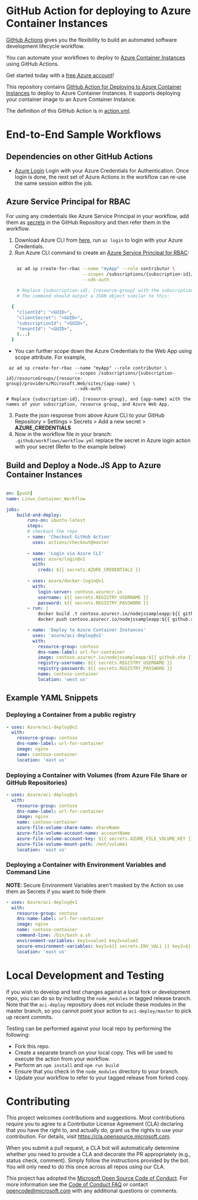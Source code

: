 # GitHub Action for deploying to Azure Container Instances

[GitHub Actions](https://help.github.com/en/articles/about-github-actions) gives you the flexibility to build an automated software development lifecycle workflow. 

You can automate your workflows to deploy to [Azure Container Instances](https://azure.microsoft.com/en-us/services/container-instances/) using GitHub Actions.

Get started today with a [free Azure account](https://azure.com/free/open-source)!

This repository contains [GitHub Action for Deploying to Azure Container Instances](/action.yml) to deploy to Azure Container Instances. It supports deploying your container image to an Azure Container Instance.

The definition of this GitHub Action is in [action.yml](/action.yml).

# End-to-End Sample Workflows

## Dependencies on other GitHub Actions
* [Azure Login](https://github.com/Azure/login) Login with your Azure Credentials for Authentication. Once login is done, the next set of Azure Actions in the workflow can re-use the same session within the job.

## Azure Service Principal for RBAC
For using any credentials like Azure Service Principal in your workflow, add them as [secrets](https://help.github.com/en/articles/virtual-enivronments-for-github-actions#creating-and-using-secrets-encrypted-variables) in the GitHub Repository and then refer them in the workflow.
1. Download Azure CLI from [here](https://docs.microsoft.com/en-us/cli/azure/install-azure-cli?view=azure-cli-latest), run `az login` to login with your Azure Credentials.
2. Run Azure CLI command to create an [Azure Service Principal for RBAC](https://docs.microsoft.com/en-us/azure/role-based-access-control/overview):
```bash

    az ad sp create-for-rbac --name "myApp" --role contributor \
                             --scopes /subscriptions/{subscription-id}/resourceGroups/{resource-group} \
                             --sdk-auth
    
    # Replace {subscription-id}, {resource-group} with the subscription, resource group details of the WebApp
    # The command should output a JSON object similar to this:

  {
    "clientId": "<GUID>",
    "clientSecret": "<GUID>",
    "subscriptionId": "<GUID>",
    "tenantId": "<GUID>",
    (...)
  }
```
  * You can further scope down the Azure Credentials to the Web App using scope attribute. For example, 
  ```
   az ad sp create-for-rbac --name "myApp" --role contributor \
                            --scopes /subscriptions/{subscription-id}/resourceGroups/{resource-group}/providers/Microsoft.Web/sites/{app-name} \
                            --sdk-auth

  # Replace {subscription-id}, {resource-group}, and {app-name} with the names of your subscription, resource group, and Azure Web App.
  ```
3. Paste the json response from above Azure CLI to your GitHub Repository > Settings > Secrets > Add a new secret > **AZURE_CREDENTIALS**
4. Now in the workflow file in your branch: `.github/workflows/workflow.yml` replace the secret in Azure login action with your secret (Refer to the example below)

## Build and Deploy a Node.JS App to Azure Container Instances

```yaml

on: [push]
name: Linux_Container_Workflow

jobs:
    build-and-deploy:
        runs-on: ubuntu-latest
        steps:
        # checkout the repo
        - name: 'Checkout GitHub Action'
          uses: actions/checkout@master
          
        - name: 'Login via Azure CLI'
          uses: azure/login@v1
          with:
            creds: ${{ secrets.AZURE_CREDENTIALS }}
        
        - uses: azure/docker-login@v1
          with:
            login-server: contoso.azurecr.io
            username: ${{ secrets.REGISTRY_USERNAME }}
            password: ${{ secrets.REGISTRY_PASSWORD }}
        - run: |
            docker build .t contoso.azurecr.io/nodejssampleapp:${{ github.sha }}
            docker push contoso.azurecr.io/nodejssampleapp:${{ github.sha }}

        - name: 'Deploy to Azure Container Instances'
          uses: 'azure/aci-deploy@v1'
          with:
            resource-group: contoso
            dns-name-label: url-for-container
            image: contoso.azurecr.io/nodejssampleapp:${{ github.sha }}
            registry-username: ${{ secrets.REGISTRY_USERNAME }}
            registry-password: ${{ secrets.REGISTRY_PASSWORD }}
            name: contoso-container
            location: 'west us'
```

## Example YAML Snippets

### Deploying a Container from a public registry

```yaml
- uses: Azure/aci-deploy@v1
  with:
    resource-group: contoso
    dns-name-label: url-for-container
    image: nginx
    name: contoso-container
    location: 'east us'
```

### Deploying a Container with Volumes (from Azure File Share or GitHub Repositories)
```yaml
- uses: Azure/aci-deploy@v1
  with:
    resource-group: contoso
    dns-name-label: url-for-container
    image: nginx
    name: contoso-container
    azure-file-volume-share-name: shareName
    azure-file-volume-account-name: accountName
    azure-file-volume-account-key: ${{ secrets.AZURE_FILE_VOLUME_KEY }}
    azure-file-volume-mount-path: /mnt/volume1
    location: 'east us'
```

### Deploying a Container with Environment Variables and Command Line

**NOTE**: Secure Environment Variables aren't masked by the Action so use them as Secrets if you want to hide them

```yaml
- uses: Azure/aci-deploy@v1
  with:
    resource-group: contoso
    dns-name-label: url-for-container
    image: nginx
    name: contoso-container
    command-line: /bin/bash a.sh
    environment-variables: key1=value1 key2=value2
    secure-environment-variables: key1=${{ secrets.ENV_VAL1 }} key2=${{ secrets.ENV_VAL2 }}
    location: 'east us'
```

# Local Development and Testing

If you wish to develop and test changes against a local fork or development repo, you can do so by including the `node_modules` in tagged release branch. Note that the `aci-deploy` repository does not include these modules in the master branch, so you cannot point your action to `aci-deploy/master` to pick up recent commits. 

Testing can be performed against your local repo by performing the following:

* Fork this repo.
* Create a separate branch on your local copy. This will be used to execute the action from your workflow.
* Perform an `npm install` and `npm run build`
* Ensure that you check in the `node_modules` directory to your branch.
* Update your workflow to refer to your tagged release from forked copy.

# Contributing

This project welcomes contributions and suggestions.  Most contributions require you to agree to a
Contributor License Agreement (CLA) declaring that you have the right to, and actually do, grant us
the rights to use your contribution. For details, visit https://cla.opensource.microsoft.com.

When you submit a pull request, a CLA bot will automatically determine whether you need to provide
a CLA and decorate the PR appropriately (e.g., status check, comment). Simply follow the instructions
provided by the bot. You will only need to do this once across all repos using our CLA.

This project has adopted the [Microsoft Open Source Code of Conduct](https://opensource.microsoft.com/codeofconduct/).
For more information see the [Code of Conduct FAQ](https://opensource.microsoft.com/codeofconduct/faq/) or
contact [opencode@microsoft.com](mailto:opencode@microsoft.com) with any additional questions or comments.
